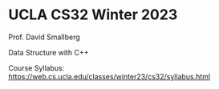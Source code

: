 # UCLA CS32 Winter 2023

Prof. David Smallberg

Data Structure with C++

Course Syllabus: https://web.cs.ucla.edu/classes/winter23/cs32/syllabus.html
